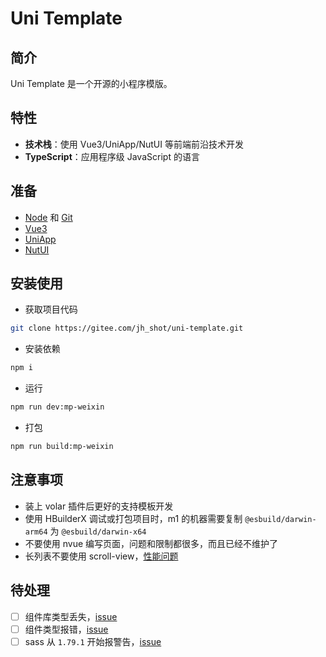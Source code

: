 # Uni Template

## 简介

Uni Template 是一个开源的小程序模版。

## 特性

- **技术栈**：使用 Vue3/UniApp/NutUI 等前端前沿技术开发
- **TypeScript**：应用程序级 JavaScript 的语言

## 准备

- [Node](http://nodejs.org/) 和 [Git](https://git-scm.com/)
- [Vue3](https://v3.cn.vuejs.org/guide/introduction.html)
- [UniApp](https://uniapp.dcloud.io/)
- [NutUI](https://nutui-uniapp.netlify.app/)

## 安装使用

- 获取项目代码

```bash
git clone https://gitee.com/jh_shot/uni-template.git
```

- 安装依赖

```bash
npm i
```

- 运行

```bash
npm run dev:mp-weixin
```

- 打包

```bash
npm run build:mp-weixin
```

## 注意事项

- 装上 volar 插件后更好的支持模板开发
- 使用 HBuilderX 调试或打包项目时，m1 的机器需要复制 `@esbuild/darwin-arm64` 为 `@esbuild/darwin-x64`
- 不要使用 nvue 编写页面，问题和限制都很多，而且已经不维护了
- 长列表不要使用 scroll-view，[性能问题](https://uniapp.dcloud.net.cn/component/scroll-view.html#webviewtips)

## 待处理

- [ ] 组件库类型丢失，[issue](https://github.com/Moonofweisheng/wot-design-uni/issues/420)
- [ ] 组件类型报错，[issue](https://github.com/uni-helper/uni-types/issues/9)
- [ ] sass 从 `1.79.1` 开始报警告，[issue](https://github.com/dcloudio/uni-app/issues/5152)
